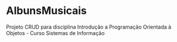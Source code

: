 # AlbunsMusicais
Projeto CRUD para disciplina Introdução a Programação Orientada à Objetos - Curso Sistemas de Informação

